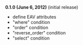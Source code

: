 **0.1.0 (June 6, 2012)** (initial release)
* define EAV attributes
* "where" condition
* "order" condition
* "reverse_order" condition
* "select" condition